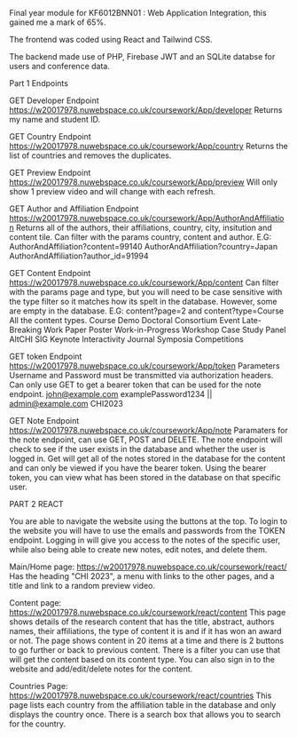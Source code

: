Final year module for KF6012BNN01 : Web Application Integration, this gained me a mark of 65%.

The frontend was coded using React and Tailwind CSS.

The backend made use of PHP, Firebase JWT and an SQLite databse for users and conference data.

Part 1 Endpoints
 
GET Developer Endpoint 
https://w20017978.nuwebspace.co.uk/coursework/App/developer
Returns my name and student ID.

GET Country Endpoint 
https://w20017978.nuwebspace.co.uk/coursework/App/country
Returns the list of countries and removes the duplicates.

GET Preview Endpoint 
https://w20017978.nuwebspace.co.uk/coursework/App/preview
Will only show 1 preview video and will change with each refresh.

GET Author and Affiliation Endpoint 
https://w20017978.nuwebspace.co.uk/coursework/App/AuthorAndAffiliation
Returns all of the authors, their affiliations, country, city, insitution and content tile. Can filter with the params country, content and author.
E.G: AuthorAndAffiliation?content=99140
AuthorAndAffiliation?country=Japan
AuthorAndAffiliation?author_id=91994

GET Content Endpoint 
https://w20017978.nuwebspace.co.uk/coursework/App/content
Can filter with the params page and type, but you will need to be case sensitive with the type filter so it matches how its spelt in the database. However, some are empty in the database. 
E.G: content?page=2 and content?type=Course 
All the content types.
Course
Demo
Doctoral Consortium
Event
Late-Breaking Work
Paper
Poster
Work-in-Progress
Workshop
Case Study
Panel
AltCHI
SIG
Keynote
Interactivity
Journal
Symposia
Competitions

GET token Endpoint 
https://w20017978.nuwebspace.co.uk/coursework/App/token
Parameters Username and Password must be transmitted via authorization headers. Can only use GET to get a bearer token that can be used for the note endpoint.
john@example.com examplePassword1234  ||  admin@example.com CHI2023

GET Note Endpoint 
https://w20017978.nuwebspace.co.uk/coursework/App/note
Paramaters for the note endpoint, can use GET, POST and DELETE. The note endpoint will check to see if the user exists in the database and whether the user is logged in. Get will get all of the notes stored in the database for the content and can only be viewed if you have the bearer token. Using the bearer token, you can view what has been stored in the database on that specific user. 

PART 2 REACT

You are able to navigate the website using the buttons at the top. To login to the website you will have to use the emails and passwords from the TOKEN endpoint. Logging in will give you access to the notes of the specific user, while also being able to create new notes, edit notes, and delete them. 

Main/Home page: https://w20017978.nuwebspace.co.uk/coursework/react/ 
Has the heading "CHI 2023", a menu with links to the other pages, and a title and link to a random preview video.

Content page: https://w20017978.nuwebspace.co.uk/coursework/react/content 
This page shows details of the research content that has the title, abstract, authors names, their affiliations, the type of content it is and if it has won an award or not. The page shows content in 20 items at a time and there is 2 buttons to go further or back to previous content. There is a filter you can use that will get the content based on its content type. You can also sign in to the website and add/edit/delete notes for the content.

Countries Page: https://w20017978.nuwebspace.co.uk/coursework/react/countries
This page lists each country from the affiliation table in the database and only displays the country once. There is a search box that allows you to search for the country.
